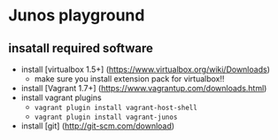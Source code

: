 # Junos playground

## insatall required software
- install [virtualbox 1.5+] (https://www.virtualbox.org/wiki/Downloads)
  - make sure you install extension pack for virtualbox!!
- install [Vagrant 1.7+] (https://www.vagrantup.com/downloads.html)
- install vagrant plugins
  - `vagrant plugin install vagrant-host-shell`
  - `vagrant plugin install vagrant-junos`
- install [git] (http://git-scm.com/download)
 
